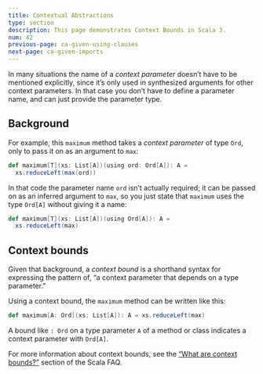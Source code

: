 ```yaml
---
title: Contextual Abstractions
type: section
description: This page demonstrates Context Bounds in Scala 3.
num: 42
previous-page: ca-given-using-clauses
next-page: ca-given-imports
---
```


<!-- TODO: define "context parameter" -->
<!-- TODO: define "synthesized" and "synthesized arguments" -->


In many situations the name of a *context parameter* doesn’t have to be mentioned explicitly, since it’s only used in synthesized arguments for other context parameters. In that case you don’t have to define a parameter name, and can just provide the parameter type.


## Background

For example, this `maximum` method takes a *context parameter* of type `Ord`, only to pass it on as an argument to `max`:

```scala
def maximum[T](xs: List[A])(using ord: Ord[A]): A =
  xs.reduceLeft(max(ord))
```

In that code the parameter name `ord` isn’t actually required; it can be passed on as an inferred argument to `max`, so you just state that `maximum` uses the type `Ord[A]` without giving it a name:

```scala
def maximum[T](xs: List[A])(using Ord[A]): A =
  xs.reduceLeft(max)
```


## Context bounds

Given that background, a *context bound* is a shorthand syntax for expressing the pattern of, “a context parameter that depends on a type parameter.”

Using a context bound, the `maximum` method can be written like this:

```scala
def maximum[A: Ord](xs: List[A]): A = xs.reduceLeft(max)
```

A bound like `: Ord` on a type parameter `A` of a method or class indicates a context parameter with `Ord[A]`.

For more information about context bounds, see the [“What are context bounds?”](https://docs.scala-lang.org/tutorials/FAQ/context-bounds.html) section of the Scala FAQ.



